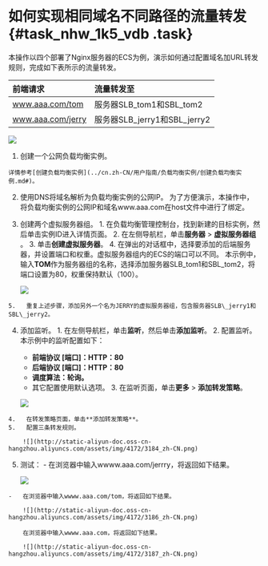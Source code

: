 # 如何实现相同域名不同路径的流量转发 {#task_nhw_1k5_vdb .task}

本操作以四个部署了Nginx服务器的ECS为例，演示如何通过配置域名加URL转发规则，完成如下表所示的流量转发。

|前端请求|流量转发至|
|:---|:----|
|www.aaa.com/tom|服务器SLB\_tom1和SBL\_tom2|
|www.aaa.com/jerry|服务器SLB\_jerry1和SBL\_jerry2|

![](http://static-aliyun-doc.oss-cn-hangzhou.aliyuncs.com/assets/img/4172/3154_zh-CN.png)

1.   创建一个公网负载均衡实例。 

    详情参考[创建负载均衡实例](../cn.zh-CN/用户指南/负载均衡实例/创建负载均衡实例.md#)。

2.   使用DNS将域名解析为负载均衡实例的公网IP。 为了方便演示，本操作中，将负载均衡实例的公网IP和域名www.aaa.com在host文件中进行了绑定。
3.   创建两个虚拟服务器组。 
    1.   在负载均衡管理控制台，找到新建的目标实例，然后单击实例ID进入详情页面。 
    2.   在左侧导航栏，单击**服务器** \> **虚拟服务器组** 。 
    3.   单击**创建虚拟服务器**。 
    4.   在弹出的对话框中，选择要添加的后端服务器，并设置端口和权重。虚拟服务器组内的ECS的端口可以不同。 本示例中，输入**TOM**作为服务器组的名称，选择添加服务器SLB\_tom1和SBL\_tom2，将端口设置为80，权重保持默认（100）。

        ![](http://static-aliyun-doc.oss-cn-hangzhou.aliyuncs.com/assets/img/4172/3165_zh-CN.png)

    5.   重复上述步骤，添加另外一个名为JERRY的虚拟服务器组，包含服务器SLB\_jerry1和SBL\_jerry2。 
4.   添加监听。 
    1.   在左侧导航栏，单击**监听**，然后单击**添加监听**。 
    2.   配置监听。本示例中的监听配置如下： 
        -   **前端协议 \[端口\]：HTTP：80**
        -   **后端协议 \[端口\]：HTTP：80**
        -   **调度算法：轮询。**
        -   其它配置使用默认选项。
    3.   在监听页面，单击**更多** \> **添加转发策略**。 

        ![](http://static-aliyun-doc.oss-cn-hangzhou.aliyuncs.com/assets/img/4172/3182_zh-CN.png)

    4.   在转发策略页面，单击**添加转发策略**。 
    5.   配置三条转发规则。 

        ![](http://static-aliyun-doc.oss-cn-hangzhou.aliyuncs.com/assets/img/4172/3184_zh-CN.png)

5.   测试： 
    -   在浏览器中输入wwww.aaa.com/jerrry，将返回如下结果。

        ![](http://static-aliyun-doc.oss-cn-hangzhou.aliyuncs.com/assets/img/4172/3185_zh-CN.png)

    -   在浏览器中输入wwww.aaa.com/tom，将返回如下结果。

        ![](http://static-aliyun-doc.oss-cn-hangzhou.aliyuncs.com/assets/img/4172/3186_zh-CN.png)

        在浏览器中输入wwww.aaa.com，将返回如下结果。

        ![](http://static-aliyun-doc.oss-cn-hangzhou.aliyuncs.com/assets/img/4172/3187_zh-CN.png)


